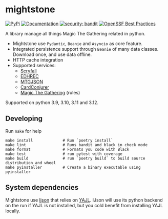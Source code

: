 # mightstone


[![PyPi](https://img.shields.io/pypi/v/mightstone.svg)](https://pypi.python.org/pypi/mightstone)
[![Documentation](https://readthedocs.org/projects/mightstone/badge/?version=latest)](https://mightstone.readthedocs.io/en/latest/?badge=latest)
[![security: bandit](https://img.shields.io/badge/security-bandit-yellow.svg)](https://github.com/PyCQA/bandit)
[![OpenSSF Best Practices](https://bestpractices.coreinfrastructure.org/projects/7037/badge)](https://bestpractices.coreinfrastructure.org/projects/7037)

A library manage all things Magic The Gathering related in python.

* Mightstone use `Pydantic`, `Beanie` and `Asyncio` as core feature.
* Integrated persistence support through `Beanie` of many data classes. Download once, and use data offline.
* HTTP cache integration
* Supported services:
  * [Scryfall](https://scryfall.com)
  * [EDHREC](https://edhrec.com/)
  * [MTGJSON](https://mtgjson.com/)
  * [CardConjurer](https://cardconjurer.com/)
  * [Magic The Gathering](https://magic.wizards.com/en/rules>) (rules)

Supported on python 3.9, 3.10, 3.11 and 3.12.

## Developing

Run `make` for help

    make install             # Run `poetry install`
    make lint                # Runs bandit and black in check mode
    make format              # Formats you code with Black
    make test                # run pytest with coverage
    make build               # run `poetry build` to build source distribution and wheel
    make pyinstaller         # Create a binary executable using pyinstaller


## System dependencies

Mightstone use [Ijson](https://github.com/ICRAR/ijson) that relies on [YAJL](https://lloyd.github.io/yajl/). IJson will
use its python backend on the run if YAJL is not installed, but you cold benefit from installing YAJL locally.


